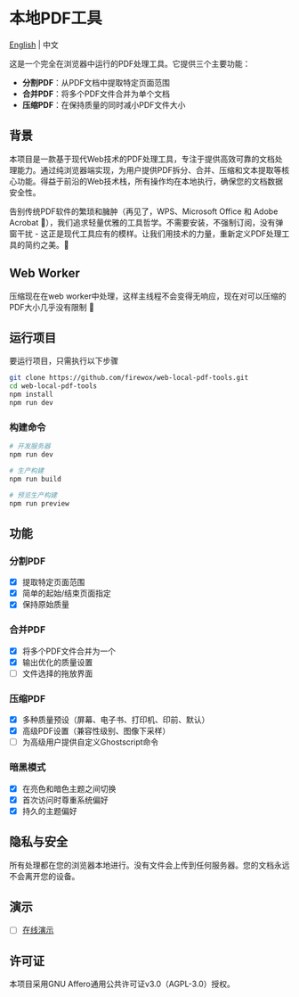 # 本地PDF工具

[English](README.md) | 中文

这是一个完全在浏览器中运行的PDF处理工具。它提供三个主要功能：
- **分割PDF**：从PDF文档中提取特定页面范围
- **合并PDF**：将多个PDF文件合并为单个文档
- **压缩PDF**：在保持质量的同时减小PDF文件大小


## 背景

本项目是一款基于现代Web技术的PDF处理工具，专注于提供高效可靠的文档处理能力。通过纯浏览器端实现，为用户提供PDF拆分、合并、压缩和文本提取等核心功能。得益于前沿的Web技术栈，所有操作均在本地执行，确保您的文档数据安全性。

告别传统PDF软件的繁琐和臃肿（再见了，WPS、Microsoft Office 和 Adobe Acrobat 👋），我们追求轻量优雅的工具哲学。不需要安装，不强制订阅，没有弹窗干扰 - 这正是现代工具应有的模样。让我们用技术的力量，重新定义PDF处理工具的简约之美。🚀

## Web Worker

压缩现在在web worker中处理，这样主线程不会变得无响应，现在对可以压缩的PDF大小几乎没有限制 :tada:

## 运行项目

要运行项目，只需执行以下步骤

```bash
git clone https://github.com/firewox/web-local-pdf-tools.git
cd web-local-pdf-tools
npm install
npm run dev
```

### 构建命令

```bash
# 开发服务器
npm run dev

# 生产构建
npm run build

# 预览生产构建
npm run preview
```

## 功能

### 分割PDF
- [x] 提取特定页面范围
- [x] 简单的起始/结束页面指定
- [x] 保持原始质量

### 合并PDF
- [x] 将多个PDF文件合并为一个
- [x] 输出优化的质量设置
- [ ] 文件选择的拖放界面

### 压缩PDF
- [x] 多种质量预设（屏幕、电子书、打印机、印前、默认）
- [x] 高级PDF设置（兼容性级别、图像下采样）
- [ ] 为高级用户提供自定义Ghostscript命令

### 暗黑模式
- [x] 在亮色和暗色主题之间切换
- [x] 首次访问时尊重系统偏好
- [x] 持久的主题偏好

## 隐私与安全

所有处理都在您的浏览器本地进行。没有文件会上传到任何服务器。您的文档永远不会离开您的设备。

## 演示

- [ ] [在线演示](https://firewox.github.io/local-pdf-tools/)

## 许可证

本项目采用GNU Affero通用公共许可证v3.0（AGPL-3.0）授权。